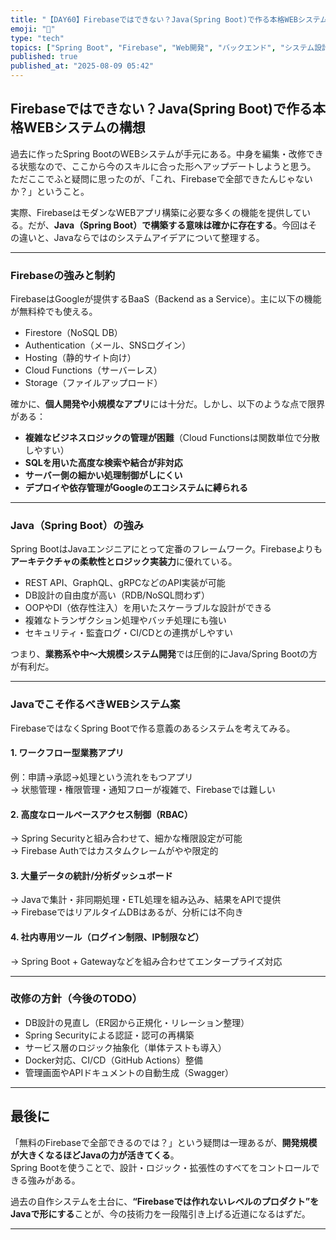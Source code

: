 ```yaml
---
title: "【DAY60】Firebaseではできない？Java(Spring Boot)で作る本格WEBシステムの構想"
emoji: "🚀"
type: "tech"
topics: ["Spring Boot", "Firebase", "Web開発", "バックエンド", "システム設計"]
published: true
published_at: "2025-08-09 05:42"
---
```


## Firebaseではできない？Java(Spring Boot)で作る本格WEBシステムの構想

過去に作ったSpring BootのWEBシステムが手元にある。中身を編集・改修できる状態なので、ここから今のスキルに合った形へアップデートしようと思う。  
ただここでふと疑問に思ったのが、「これ、Firebaseで全部できたんじゃないか？」ということ。

実際、FirebaseはモダンなWEBアプリ構築に必要な多くの機能を提供している。だが、**Java（Spring Boot）で構築する意味は確かに存在する**。今回はその違いと、Javaならではのシステムアイデアについて整理する。

---

### Firebaseの強みと制約

FirebaseはGoogleが提供するBaaS（Backend as a Service）。主に以下の機能が無料枠でも使える。

- Firestore（NoSQL DB）
- Authentication（メール、SNSログイン）
- Hosting（静的サイト向け）
- Cloud Functions（サーバーレス）
- Storage（ファイルアップロード）

確かに、**個人開発や小規模なアプリ**には十分だ。しかし、以下のような点で限界がある：

- **複雑なビジネスロジックの管理が困難**（Cloud Functionsは関数単位で分散しやすい）
- **SQLを用いた高度な検索や結合が非対応**
- **サーバー側の細かい処理制御がしにくい**
- **デプロイや依存管理がGoogleのエコシステムに縛られる**

---

### Java（Spring Boot）の強み

Spring BootはJavaエンジニアにとって定番のフレームワーク。Firebaseよりも**アーキテクチャの柔軟性とロジック実装力**に優れている。

- REST API、GraphQL、gRPCなどのAPI実装が可能
- DB設計の自由度が高い（RDB/NoSQL問わず）
- OOPやDI（依存性注入）を用いたスケーラブルな設計ができる
- 複雑なトランザクション処理やバッチ処理にも強い
- セキュリティ・監査ログ・CI/CDとの連携がしやすい

つまり、**業務系や中～大規模システム開発**では圧倒的にJava/Spring Bootの方が有利だ。

---

### Javaでこそ作るべきWEBシステム案

FirebaseではなくSpring Bootで作る意義のあるシステムを考えてみる。

#### 1. ワークフロー型業務アプリ
例：申請→承認→処理という流れをもつアプリ  
→ 状態管理・権限管理・通知フローが複雑で、Firebaseでは難しい

#### 2. 高度なロールベースアクセス制御（RBAC）
→ Spring Securityと組み合わせて、細かな権限設定が可能  
→ Firebase Authではカスタムクレームがやや限定的

#### 3. 大量データの統計/分析ダッシュボード
→ Javaで集計・非同期処理・ETL処理を組み込み、結果をAPIで提供  
→ FirebaseではリアルタイムDBはあるが、分析には不向き

#### 4. 社内専用ツール（ログイン制限、IP制限など）
→ Spring Boot + Gatewayなどを組み合わせてエンタープライズ対応

---

### 改修の方針（今後のTODO）

- DB設計の見直し（ER図から正規化・リレーション整理）
- Spring Securityによる認証・認可の再構築
- サービス層のロジック抽象化（単体テストも導入）
- Docker対応、CI/CD（GitHub Actions）整備
- 管理画面やAPIドキュメントの自動生成（Swagger）

---

## 最後に

「無料のFirebaseで全部できるのでは？」という疑問は一理あるが、**開発規模が大きくなるほどJavaの力が活きてくる**。  
Spring Bootを使うことで、設計・ロジック・拡張性のすべてをコントロールできる強みがある。

過去の自作システムを土台に、**“Firebaseでは作れないレベルのプロダクト”をJavaで形にする**ことが、今の技術力を一段階引き上げる近道になるはずだ。

---
